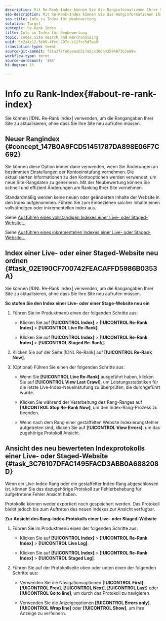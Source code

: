 ```yaml
---
description: Mit Re-Rank-Index können Sie die Ranginformationen Ihrer Site aktualisieren, ohne dass Sie Ihre Site neu aufrufen müssen.
seo-description: Mit Re-Rank-Index können Sie die Ranginformationen Ihrer Site aktualisieren, ohne dass Sie Ihre Site neu aufrufen müssen.
seo-title: Info zu Index für Neubewertung
solution: Target
subtopic: Re-Rank Index
title: Info zu Index für Neubewertung
topic: Index,Site search and merchandising
uuid: 5c2a4c12-5e06-4fcc-897c-c12fcc5d7aa8
translation-type: tm+mt
source-git-commit: f21a3f7fe0aeaab517a5ca36da43594873b3e69a
workflow-type: tm+mt
source-wordcount: '364'
ht-degree: 1%

---
```



# Info zu Rank-Index{#about-re-rank-index}

Sie können [!DNL Re-Rank Index] verwenden, um die Rangangaben Ihrer Site zu aktualisieren, ohne dass Sie Ihre Site neu aufrufen müssen.

## Neuer Rangindex {#concept_147B0A9FCD51451787DA898E06F7C692}

Sie können diese Option immer dann verwenden, wenn Sie Änderungen an bestimmten Einstellungen der Kontoeinstufung vornehmen. Die aktualisierten Informationen zu den Kontooptionen werden verwendet, um neue Site-Rangdaten zu generieren. Mit der Neubewertung können Sie schnell und effizient Änderungen am Ranking Ihrer Site vornehmen.

Standardmäßig werden keine neuen oder geänderten Inhalte der Website in den Index aufgenommen. Führen Sie zum Einbeziehen solcher Inhalte einen vollständigen oder inkrementellen Index aus.

Siehe [Ausführen eines vollständigen Indexes einer Live- oder Staged-Website...](../c-about-index-menu/c-about-full-index.md#task_F7FE04D8A1654A7787FCCA31B45EB42D).

Siehe [Ausführen eines inkrementellen Indexes einer Live- oder Staged-Website...](../c-about-index-menu/c-about-incremental-index.md#task_9BFB6157F3884B2FAECB7E0E9CA318CB).

## Index einer Live- oder einer Staged-Website neu ordnen {#task_02E190CF700742FEACAFFD5986B0353A}

Sie können [!DNL Re-Rank Index] verwenden, um die Rangangaben Ihrer Site zu aktualisieren, ohne dass Sie Ihre Site neu aufrufen müssen.

**So stufen Sie den Index einer Live- oder einer Stage-Website neu ein**

1. Führen Sie im Produktmenü einen der folgenden Schritte aus:

   * Klicken Sie auf **[!UICONTROL Index]** > **[!UICONTROL Re-Rank Index]** > **[!UICONTROL Live Re-Rank]**.

   * Klicken Sie auf **[!UICONTROL Index]** > **[!UICONTROL Re-Rank Index]** > **[!UICONTROL Staged Re-Rank]**.

1. Klicken Sie auf der Seite [!DNL Re-Rank] auf **[!UICONTROL Re-Rank Now]**.
1. (Optional) Führen Sie einen der folgenden Schritte aus:

   * Wenn Sie **[!UICONTROL Live Re-Rank]** ausgeführt haben, klicken Sie auf **[!UICONTROL View Last Crawl]**, um Leistungsstatistiken für die letzte Live-Index-Neueinstufung zu überprüfen, die durchgeführt wurde.

   * Klicken Sie während der Verarbeitung des Rang-Ranges auf **[!UICONTROL Stop Re-Rank Now]**, um den Index-Rang-Prozess zu beenden.
   * Wenn nach dem Rang einer gestaffelten Website Indexierungsfehler aufgetreten sind, klicken Sie auf **[!UICONTROL View Errors]**, um das zugehörige Protokoll Ansicht.

## Ansicht des neu bewerteten Indexprotokolls einer Live- oder Staged-Website {#task_3C76107DFAC1495FACD3ABB0A688208D}

Wenn ein Live-Index-Rang oder ein gestaffelter Index-Rang abgeschlossen ist, können Sie das dazugehörige Protokoll zur Fehlerbehebung für aufgetretene Fehler Ansicht haben.

Protokolle können weder exportiert noch gespeichert werden. Das Protokoll bleibt jedoch bis zum Auftreten des neuen Indexes zur Ansicht verfügbar.

**Zur Ansicht des Rang-Index-Protokolls einer Live- oder Staged-Website**

1. Führen Sie im Produktmenü einen der folgenden Schritte aus:

   * Klicken Sie auf **[!UICONTROL Index]** > **[!UICONTROL Re-Rank Index]** > **[!UICONTROL Live Log]**.

   * Klicken Sie auf **[!UICONTROL Index]** > **[!UICONTROL Re-Rank Index]** > **[!UICONTROL Staged Log]**.

1. Führen Sie auf der Protokollseite oben oder unten einen der folgenden Schritte aus:

   * Verwenden Sie die Navigationsoptionen **[!UICONTROL First]**, **[!UICONTROL Prev]**, **[!UICONTROL Next]**, **[!UICONTROL Last]** oder **[!UICONTROL Go to line]**, um durch das Protokoll zu navigieren.

   * Verwenden Sie die Anzeigeoptionen **[!UICONTROL Errors only]**, **[!UICONTROL Wrap line]** oder **[!UICONTROL Show]**, um Ihre Anzeige zu verfeinern.

